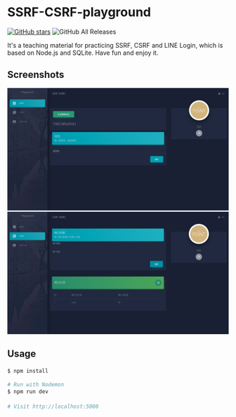 # SSRF-CSRF-playground

[![GitHub stars](https://img.shields.io/github/stars/JalinWu/SSRF-CSRF-playground)](https://github.com/JalinWu/SSRF-CSRF-playground/stargazers) ![GitHub All Releases](https://img.shields.io/github/downloads/JalinWu/SSRF-CSRF-playground/total)

It's a teaching material for practicing SSRF, CSRF and LINE Login, which is based on Node.js and SQLite. Have fun and enjoy it.

## Screenshots

![image](https://raw.githubusercontent.com/JalinWu/SSRF-CSRF-playground/master/public/img/demo-1.png)
![image](https://raw.githubusercontent.com/JalinWu/SSRF-CSRF-playground/master/public/img/demo-2.png)

## Usage

```sh
$ npm install
```

```sh
# Run with Nodemon
$ npm run dev

# Visit http://localhost:5000
```